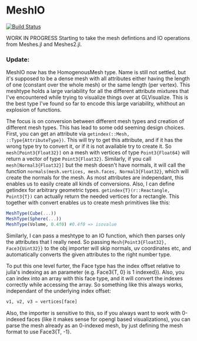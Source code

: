 # MeshIO

[![Build Status](https://travis-ci.org/SimonDanisch/MeshIO.jl.svg?branch=master)](https://travis-ci.org/SimonDanisch/MeshIO.jl)


WORK IN PROGRESS
Starting to take the mesh defintions and IO operations from Meshes.jl and Meshes2.jl.

### Update:

MeshIO now has the HomogenousMesh type. Name is still not settled, but it's supposed to be a dense mesh with all attributes either having the length of one (constant over the whole mesh) or the same length (per vertex).
This meshtype holds a large variability for all the different attribute mixtures that I've encountered while trying to visualize things over at GLVisualize. This is the best type I've found so far to encode this large variability, whithout an explosion of functions.

The focus is on conversion between different mesh types and creation of different mesh types.
This has lead to some odd seeming design choices.
First, you can get an attribute via `getindex(::Mesh, ::Type{AttributeType})`. 
This will try to get this attribute, and if it has the wrong type try to convert it, or if it is not available try to create it.
So `mesh[Point3{Float32}]` on a mesh with vertices of type `Point3{Float64}` will return a vector of type `Point3{Float32}`.
Similarly, if you call `mesh[Normal3{Float32}]` but the mesh doesn't have normals, it will call the function `normals(mesh.vertices, mesh.faces, Normal3{Float32}`, which will create the normals for the mesh.
As most attributes are independant, this  enables us to easily create all kinds of conversions.
Also, I can define getindex for arbitrary geometric types.
`getindex{T}(r::Reactangle, Point3{T})` can actually return the needed vertices for a rectangle.
This together with convert enables us to create mesh primitives like this:
```Julia
MeshType(Cube(...))
MeshType(Sphere(...))
MeshType(Volume, 0.4f0) #0.4f0 => isovalue
```

Similarly, I can pass a meshtype to an IO function, which then parses only the attributes that I really need.
So passing `Mesh{Point3{Float32}, Face3{Uint32}}` to the obj importer will skip normals, uv coordinates etc, and automatically converts the given attributes to the right number type.

To put this one level furter, the Face type has the index offset relative to julia's indexing as an parameter (e.g. Face3{T, 0} is 1 indexed}). Also, you can index into an array with this face type, and it will convert the indexes correctly while accessing the array. So something like this always works, independant of the underlying index offset:
```Julia
v1, v2, v3 = vertices[face]
```
Also, the importer is sensitive to this, so if you always want to work with 0-indexed faces (like it makes sense for opengl based visualizations), you can parse the mesh already as an 0-indexed mesh, by just defining the mesh format to use Face3{T, -1}. 

